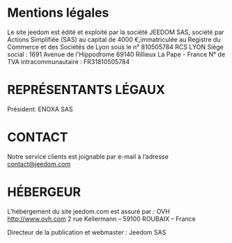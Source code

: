 # Mentions légales

Le site jeedom est édité et exploité par la société JEEDOM SAS, société par Actions Simplifiée (SAS) au capital de 4000 €,immatriculée au Registre du Commerce et des Sociétés de Lyon sous le n° 810505784 RCS LYON Siège social : 1691 Avenue de l'Hippodrome 69140 Rillieux La Pape - France N° de TVA intracommunautaire : FR31810505784

# REPRÉSENTANTS LÉGAUX

Président: ENOXA SAS

# CONTACT

Notre service clients est joignable par e-mail à l’adresse contact@jeedom.com

# HÉBERGEUR

L’hébergement du site jeedom.com est assuré par :
OVH
http://www.ovh.com
2 rue Kellermann – 59100 ROUBAIX – France

Directeur de la publication et webmaster : Jeedom SAS
